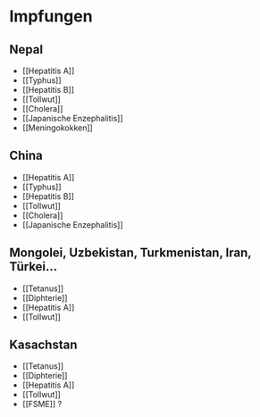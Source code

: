 # Impfungen

## Nepal
- [[Hepatitis A]]
- [[Typhus]]
- [[Hepatitis B]]
- [[Tollwut]]
- [[Cholera]]
- [[Japanische Enzephalitis]]
- [[Meningokokken]]

## China
- [[Hepatitis A]]
- [[Typhus]]
- [[Hepatitis B]]
- [[Tollwut]]
- [[Cholera]]
- [[Japanische Enzephalitis]]

## Mongolei, Uzbekistan, Turkmenistan, Iran, Türkei...
- [[Tetanus]]
- [[Diphterie]]
- [[Hepatitis A]]
- [[Tollwut]]

## Kasachstan
- [[Tetanus]]
- [[Diphterie]]
- [[Hepatitis A]]
- [[Tollwut]]
- [[FSME]] ?

